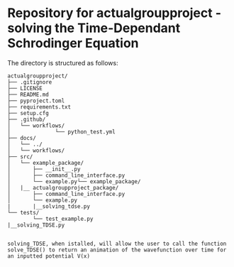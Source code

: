 # Repository for actualgroupproject - solving the Time-Dependant Schrodinger Equation

The directory is structured as follows:
```
actualgroupproject/
├── .gitignore
├── LICENSE
├── README.md
├── pyproject.toml
├── requirements.txt
├── setup.cfg
├── .github/
│   └── workflows/
│              └── python_test.yml
├── docs/
│   └── ../
│   └── workflows/
├── src/
│   └── example_package/
│       ├── __init__.py
│       ├── command_line_interface.py
│       └── example.py└── example_package/
│   |__ actualgroupproject_package/
│       ├── command_line_interface.py
│       └── example.py
|       |__solving_tdse.py
└── tests/
        └── test_example.py
|__solving_TDSE.py


solving_TDSE, when istalled, will allow the user to call the function solve_TDSE() to return an animation of the wavefunction over time for an inputted potential V(x)
